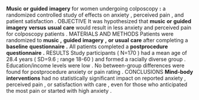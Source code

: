 **Music** **or** **guided** **imagery** for women undergoing colposcopy **:** a randomized controlled study of effects on anxiety , perceived pain , and patient satisfaction . OBJECTIVE It was hypothesized that **music** **or** **guided** **imagery** **versus** **usual** **care** would result in less anxiety and perceived pain for colposcopy patients . MATERIALS AND METHODS Patients were randomized to **music** **,** **guided** **imagery** **,** **or** **usual** **care** after completing a **baseline** **questionnaire** **.** All patients completed a **postprocedure** **questionnaire** **.** RESULTS Study participants ( N=170 ) had a mean age of 28.4 years ( SD=9.6 ; range 18-60 ) and formed a racially diverse group . Education/income levels were low . No between-group differences were found for postprocedure anxiety or pain rating . CONCLUSIONS **Mind-body** **interventions** had no statistically significant impact on reported anxiety , perceived pain , or satisfaction with care , even for those who anticipated the most pain or started with high anxiety . 